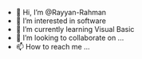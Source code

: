 - 👋 Hi, I’m @Rayyan-Rahman
- 👀 I’m interested in software
- 🌱 I’m currently learning Visual Basic
- 💞️ I’m looking to collaborate on ...
- 📫 How to reach me ...

<!---
Rayyan-Rahman/Rayyan-Rahman is a ✨ special ✨ repository because its `README.md` (this file) appears on your GitHub profile.
You can click the Preview link to take a look at your changes.
--->
